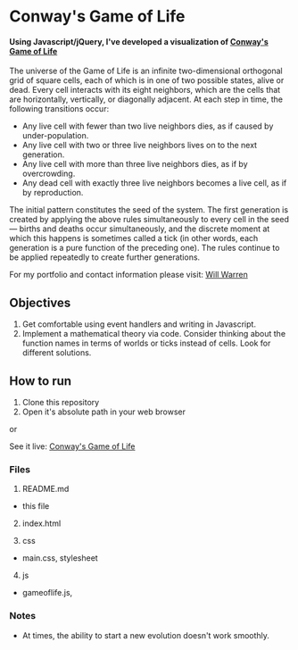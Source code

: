 # Conway's Game of Life

#### Using Javascript/jQuery, I've developed a visualization of [Conway's Game of Life](https://en.wikipedia.org/wiki/Conway%27s_Game_of_Life)

The universe of the Game of Life is an infinite two-dimensional orthogonal grid of square cells, each of which is in one of two possible states, alive or dead. Every cell interacts with its eight neighbors, which are the cells that are horizontally, vertically, or diagonally adjacent. At each step in time, the following transitions occur:

* Any live cell with fewer than two live neighbors dies, as if caused by under-population.
* Any live cell with two or three live neighbors lives on to the next generation.
* Any live cell with more than three live neighbors dies, as if by overcrowding.
* Any dead cell with exactly three live neighbors becomes a live cell, as if by reproduction.

The initial pattern constitutes the seed of the system. The first generation is created by applying the above rules simultaneously to every cell in the seed — births and deaths occur simultaneously, and the discrete moment at which this happens is sometimes called a tick (in other words, each generation is a pure function of the preceding one). The rules continue to be applied repeatedly to create further generations.

For my portfolio and contact information please visit: [Will Warren](http://willwile4.github.io)

## Objectives
1. Get comfortable using event handlers and writing in Javascript.
2. Implement a mathematical theory via code. Consider thinking about the function
names in terms of worlds or ticks instead of cells. Look for different solutions.

## How to run
1. Clone this repository
2. Open it's absolute path in your web browser

or

See it live: [Conway's Game of Life](https://willwile4.githut.io/conway.html)

### Files

1. README.md
  - this file
2. index.html

3. css
  - main.css, stylesheet
4. js
  - gameoflife.js,

### Notes

- At times, the ability to start a new evolution doesn't work smoothly.
